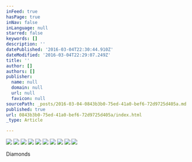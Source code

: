 ```yaml
---
inFeed: true
hasPage: true
inNav: false
inLanguage: null
starred: false
keywords: []
description: ''
datePublished: '2016-03-04T22:30:44.910Z'
dateModified: '2016-03-04T22:29:07.249Z'
title: ''
author: []
authors: []
publisher:
  name: null
  domain: null
  url: null
  favicon: null
sourcePath: _posts/2016-03-04-0843b3b0-75ed-41a0-bef6-72d9725d405a.md
published: true
url: 0843b3b0-75ed-41a0-bef6-72d9725d405a/index.html
_type: Article

---
```

![](https://the-grid-user-content.s3-us-west-2.amazonaws.com/45232291-fc8f-4dc2-9770-d988c6141fc2.jpg)
![](https://the-grid-user-content.s3-us-west-2.amazonaws.com/e37c69b4-e4dc-4f17-b2b4-b8a87788c8ab.jpg)
![](https://the-grid-user-content.s3-us-west-2.amazonaws.com/fc9de87a-728a-4a7e-9080-931a50766997.jpg)
![](https://the-grid-user-content.s3-us-west-2.amazonaws.com/af0c16b8-14ca-4651-891c-e4d64c8db0e8.jpg)
![](https://the-grid-user-content.s3-us-west-2.amazonaws.com/a3fca2ba-a49f-4bd8-af15-5f059dec78bf.jpg)
![](https://the-grid-user-content.s3-us-west-2.amazonaws.com/646bb206-b61a-433d-a225-264f8a25b17a.jpg)
![](https://the-grid-user-content.s3-us-west-2.amazonaws.com/b03c7d52-bb8c-40da-8034-ab99635e80a8.jpg)
![](https://the-grid-user-content.s3-us-west-2.amazonaws.com/7a478258-d082-40a9-8b8b-3a75f3f906a7.jpg)
![](https://the-grid-user-content.s3-us-west-2.amazonaws.com/00a94887-018c-4509-a38d-81284492251d.jpg)
![](https://the-grid-user-content.s3-us-west-2.amazonaws.com/c726b2be-39ec-405e-8414-042ed98ba149.jpg)

Diamonds